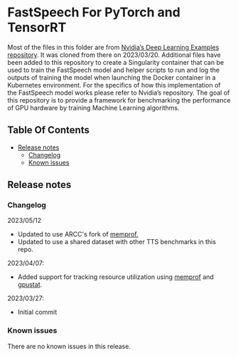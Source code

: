 # FastSpeech For PyTorch and TensorRT

Most of the files in this folder are from [Nvidia’s Deep Learning Examples repository](https://github.com/NVIDIA/DeepLearningExamples/tree/master/CUDA-Optimized/FastSpeech). It was cloned from there on 2023/03/20. Additional files have been added to this repository to create a Singularity container that can be used to train the FastSpeech model and helper scripts to run and log the outputs of training the model when launching the Docker container in a Kubernetes environment. For the specifics of how this implementation of the FastSpeech model works please refer to Nvidia’s repository. The goal of this repository is to provide a framework for benchmarking the performance of GPU hardware by training Machine Learning algorithms.

## Table Of Contents
- [Release notes](#release-notes)
    * [Changelog](#changelog)
    * [Known issues](#known-issues)

## Release notes

### Changelog
2023/05/12
- Updated to use ARCC's fork of [memprof.](https://github.com/WyoARCC/memprof)
- Updated to use a shared dataset with other TTS benchmarks in this repo.

2023/04/07:
- Added support for tracking resource utilization using [memprof](https://github.com/IGBIllinois/memprof) and [gpustat](https://github.com/wookayin/gpustat).

2023/03/27:
- Initial commit

### Known issues

There are no known issues in this release.
